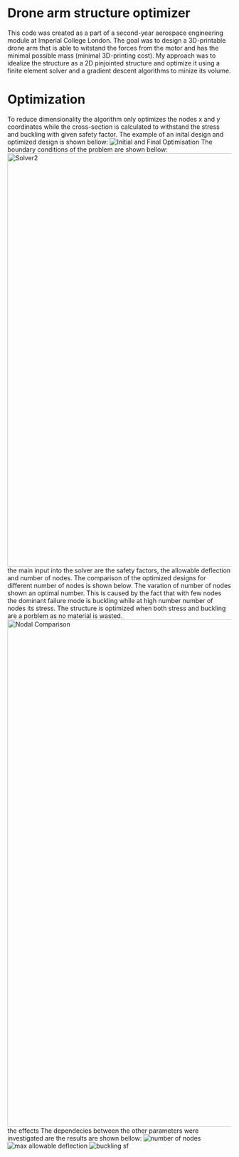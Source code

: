 # Drone arm structure optimizer
This code was created as a part of a second-year aerospace engineering module at Imperial College London. The goal was to design a 3D-printable drone arm that is able to witstand the forces from the motor and has the minimal possible mass (minimal 3D-printing cost). My approach was to idealize the structure as a 2D pinjointed structure and optimize it using a finite element solver and a gradient descent algorithms to minize its volume. 
# Optimization
To reduce dimensionality the algorithm only optimizes the nodes x and y coordinates while the cross-section is calculated to withstand the stress and buckling with given safety factor. The example of an inital design and optimized design is shown bellow:
![Initial and Final Optimisation](https://user-images.githubusercontent.com/72938727/188738473-0b427d77-170c-4b04-9050-45aac2e8c413.png)
The boundary conditions of the problem are shown bellow:
<img width="929" alt="Solver2" src="https://user-images.githubusercontent.com/72938727/188739238-95eec5db-78b8-4c31-a72a-8cca2ed04f56.png">
the main input into the solver are the safety factors, the allowable deflection and number of nodes. The comparison of the optimized designs for different number of nodes is shown below. The varation of number of nodes shown an optimal number. This is caused by the fact that with few nodes the dominant failure mode is buckling while at high number number of nodes its stress. The structure is optimized when both stress and buckling are a porblem as no material is wasted. 
<img width="1140" alt="Nodal Comparison" src="https://user-images.githubusercontent.com/72938727/188738992-51a09ad2-3b1c-41b8-a470-2a12fd2192e8.png">
the effects 
The dependecies between the other parameters were investigated are the results are shown bellow:
![number of nodes](https://user-images.githubusercontent.com/72938727/188739552-4f798239-d3f7-461e-bed8-808970f495af.png)
![max allowable deflection](https://user-images.githubusercontent.com/72938727/188739560-c3f26fda-bdd5-4624-8220-4500a981cfdd.png)
![buckling sf](https://user-images.githubusercontent.com/72938727/188739566-3af091a6-2e32-44b7-ad8e-d309389e96d6.png)

